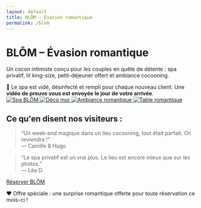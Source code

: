 ```yaml
---
layout: default
title: BLŌM – Évasion romantique
permalink: /blom
---
```


<div class="bg-black text-white min-h-screen text-center py-12 px-4">

  <h1 class="text-4xl font-bold mb-6">BLŌM – Évasion romantique</h1>
  <p class="text-lg max-w-xl mx-auto mb-8">
    Un cocon intimiste conçu pour les couples en quête de détente : spa privatif, lit king-size, petit-déjeuner offert et ambiance cocooning.
  </p>

  <!-- PHRASE ACCROCHE HYGIÈNE SPA -->
  <div class="bg-white text-black font-semibold text-lg py-4 px-6 rounded-lg shadow-lg max-w-2xl mx-auto mb-10">
    🛁 Le spa est vidé, désinfecté et rempli pour chaque nouveau client.
    Une <strong>vidéo de preuve vous est envoyée le jour de votre arrivée</strong>.
  </div>

  <!-- GALERIE IMAGES -->
  <div class="flex flex-wrap justify-center gap-4 mb-10">
    <a href="{{ site.baseurl }}/assets/images/Spa.jpg" data-lightbox="blom" data-title="Spa BLŌM">
      <img src="{{ site.baseurl }}/assets/images/Spa.jpg" alt="Spa BLŌM" class="h-56 rounded shadow" />
    </a>
    <a href="{{ site.baseurl }}/assets/images/femmemur.jpg" data-lightbox="blom" data-title="Déco salon BLŌM">
      <img src="{{ site.baseurl }}/assets/images/femmemur.jpg" alt="Déco mur" class="h-56 rounded shadow" />
    </a>
    <a href="{{ site.baseurl }}/assets/images/sceau.jpg" data-lightbox="blom" data-title="Ambiance romantique">
      <img src="{{ site.baseurl }}/assets/images/sceau.jpg" alt="Ambiance romantique" class="h-56 rounded shadow" />
    </a>
    <a href="{{ site.baseurl }}/assets/images/table.jpg" data-lightbox="blom" data-title="Table romantique">
      <img src="{{ site.baseurl }}/assets/images/table.jpg" alt="Table romantique" class="h-56 rounded shadow" />
    </a>
  </div>

  <!-- TÉMOIGNAGES -->
  <div class="max-w-2xl mx-auto text-left mb-12">
    <h2 class="text-2xl font-bold mb-4 text-white">Ce qu'en disent nos visiteurs :</h2>
    <blockquote class="italic border-l-4 border-pink-400 pl-4 mb-4">
      “Un week-end magique dans un lieu cocooning, tout était parfait. On reviendra !”<br/>
      <span class="text-sm text-gray-300">— Camille & Hugo</span>
    </blockquote>
    <blockquote class="italic border-l-4 border-pink-400 pl-4 mb-4">
      “Le spa privatif est un vrai plus. Le lieu est encore mieux que sur les photos.”<br/>
      <span class="text-sm text-gray-300">— Léa D.</span>
    </blockquote>
  </div>

  <!-- BOUTON RÉSERVATION -->
  <a href="https://www.airbnb.fr/rooms/87654321"
     class="bg-white text-black hover:bg-gray-200 font-semibold py-3 px-6 rounded-full transition mb-8 inline-block">
    Réserver BLŌM
  </a>

  <!-- BANDEAU SPÉCIAL -->
  <div class="bg-pink-600 text-white py-4 px-6 rounded-lg shadow-lg max-w-xl mx-auto mt-8">
    ❤️ Offre spéciale : une surprise romantique offerte pour toute réservation ce mois-ci !
  </div>

</div>

